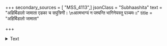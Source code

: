 +++
secondary_sources = [ "MSS_4113",]
jsonClass = "Subhaashita"
text = "अहिर्बिडालो जामाता एडका च सपुत्रिणी।  \nआत्मभाग्यं न पश्यन्ति भागिनेयस्तु पञ्चमः॥"
title = "अहिर्बिडालो जामाता"

+++

<details><summary>Text</summary>

अहिर्बिडालो जामाता एडका च सपुत्रिणी।  
आत्मभाग्यं न पश्यन्ति भागिनेयस्तु पञ्चमः॥
</details>
